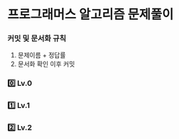 # 프로그래머스 알고리즘 문제풀이
### 커밋 및 문서화 규칙
1. 문제이름 + 정답률
2. 문서화 확인 이후 커밋

### 0️⃣ Lv.0

### 1️⃣ Lv.1

### 2️⃣ Lv.2

